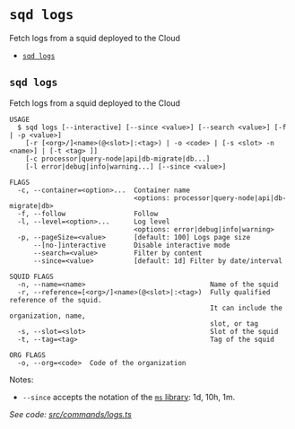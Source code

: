 `sqd logs`
==========

Fetch logs from a squid deployed to the Cloud

* [`sqd logs`](#sqd-logs)

## `sqd logs`

Fetch logs from a squid deployed to the Cloud

```
USAGE
  $ sqd logs [--interactive] [--since <value>] [--search <value>] [-f | -p <value>]
    [-r [<org>/]<name>(@<slot>|:<tag>) | -o <code> | [-s <slot> -n <name>] | [-t <tag> ]]
    [-c processor|query-node|api|db-migrate|db...]
    [-l error|debug|info|warning...] [--since <value>]

FLAGS
  -c, --container=<option>...  Container name
                               <options: processor|query-node|api|db-migrate|db>
  -f, --follow                 Follow
  -l, --level=<option>...      Log level
                               <options: error|debug|info|warning>
  -p, --pageSize=<value>       [default: 100] Logs page size
      --[no-]interactive       Disable interactive mode
      --search=<value>         Filter by content
      --since=<value>          [default: 1d] Filter by date/interval

SQUID FLAGS
  -n, --name=<name>                               Name of the squid
  -r, --reference=[<org>/]<name>(@<slot>|:<tag>)  Fully qualified reference of the squid.
                                                  It can include the organization, name,
                                                  slot, or tag
  -s, --slot=<slot>                               Slot of the squid
  -t, --tag=<tag>                                 Tag of the squid

ORG FLAGS
  -o, --org=<code>  Code of the organization
```

Notes:
 * `--since` accepts the notation of the [`ms` library](https://www.npmjs.com/package/ms): 1d, 10h, 1m.

_See code: [src/commands/logs.ts](https://github.com/subsquid/squid-cli/tree/master/src/commands/logs.ts)_
